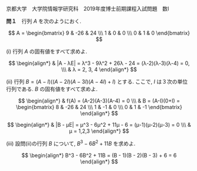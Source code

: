 京都大学　大学院情報学研究科　2019年度博士前期課程入試問題　数I

**問１**　行列 $A$ を次のようにおく.

$$
    A = \begin{bmatrix} 9 & -26 & 24 \\\ 1 & 0 & 0 \\\ 0 & 1 & 0 \end{bmatrix}
$$

(i) 行列 $A$ の固有値をすべて求めよ.

$$
    \begin{align*}
        & |A - λE| = λ^3 - 9λ^2 + 26λ - 24 = (λ-2)(λ-3)(λ-4) = 0, \\\
        & λ = 2, 3, 4
    \end{align*}
$$

(ii) 行列 $B = (A-I)((A-2I)(A-3I)(A-4I)+I)$ とする. ここで, $I$ は３次の単位行列である. $B$ の固有値をすべて求めよ.

$$
    \begin{align*}
        & f(A) = (A-2)(A-3)(A-4) = 0 \\\
        & B = (A-I)(0+I) = \begin{bmatrix} 8 & -26 & 24 \\\ 1 & -1 & 0 \\\ 0 & 1 & -1 \end{bmatrix}
    \end{align*}
$$

$$
    \begin{align*}
        & |B - μE| = μ^3 - 6μ^2 + 11μ - 6 = (μ-1)(μ-2)(μ-3) = 0 \\\
        & μ = 1,2,3
    \end{align*}
$$

(iii) 設問(ii)の行列 $B$ について, $B^3-6B^2+11B$ を求めよ.

$$
    \begin{align*}
        B^3 - 6B^2 + 11B = (B - 1)(B - 2)(B - 3) + 6 = 6
    \end{align*}
$$